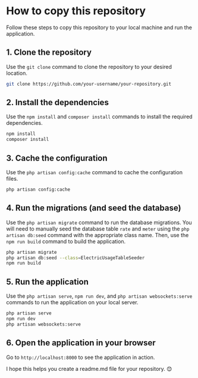 
# How to copy this repository

Follow these steps to copy this repository to your local machine and run the application.

## 1. Clone the repository

Use the `git clone` command to clone the repository to your desired location.

```bash
git clone https://github.com/your-username/your-repository.git
```

## 2. Install the dependencies

Use the `npm install` and `composer install` commands to install the required dependencies.

```bash
npm install
composer install
```

## 3. Cache the configuration

Use the `php artisan config:cache` command to cache the configuration files.

```bash
php artisan config:cache
```

## 4. Run the migrations (and seed the database)

Use the `php artisan migrate` command to run the database migrations. You will need to manually seed the database table `rate` and `meter` using the `php artisan db:seed` command with the appropriate class name. Then, use the `npm run build` command to build the application.

```bash
php artisan migrate
php artisan db:seed --class=ElectricUsageTableSeeder
npm run build
```

## 5. Run the application

Use the `php artisan serve`, `npm run dev`, and `php artisan websockets:serve` commands to run the application on your local server.

```bash
php artisan serve
npm run dev
php artisan websockets:serve
```

## 6. Open the application in your browser

Go to `http://localhost:8000` to see the application in action.

I hope this helps you create a readme.md file for your repository. 😊

